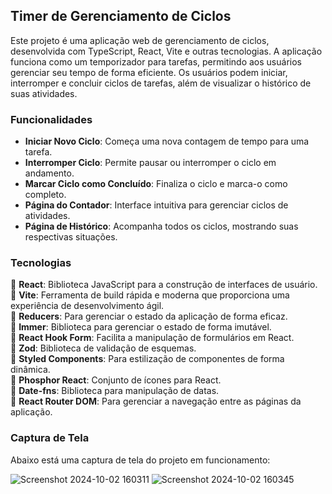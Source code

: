 ## Timer de Gerenciamento de Ciclos

Este projeto é uma aplicação web de gerenciamento de ciclos, desenvolvida com TypeScript, React, Vite e outras tecnologias. A aplicação funciona como um temporizador para tarefas, permitindo aos usuários gerenciar seu tempo de forma eficiente. Os usuários podem iniciar, interromper e concluir ciclos de tarefas, além de visualizar o histórico de suas atividades.

### Funcionalidades
- **Iniciar Novo Ciclo**: Começa uma nova contagem de tempo para uma tarefa.
- **Interromper Ciclo**: Permite pausar ou interromper o ciclo em andamento.
- **Marcar Ciclo como Concluído**: Finaliza o ciclo e marca-o como completo.
- **Página do Contador**: Interface intuitiva para gerenciar ciclos de atividades.
- **Página de Histórico**: Acompanha todos os ciclos, mostrando suas respectivas situações.

### Tecnologias
🔹 **React**: Biblioteca JavaScript para a construção de interfaces de usuário.  
🔹 **Vite**: Ferramenta de build rápida e moderna que proporciona uma experiência de desenvolvimento ágil.  
🔹 **Reducers**: Para gerenciar o estado da aplicação de forma eficaz.  
🔹 **Immer**: Biblioteca para gerenciar o estado de forma imutável.  
🔹 **React Hook Form**: Facilita a manipulação de formulários em React.  
🔹 **Zod**: Biblioteca de validação de esquemas.  
🔹 **Styled Components**: Para estilização de componentes de forma dinâmica.  
🔹 **Phosphor React**: Conjunto de ícones para React.  
🔹 **Date-fns**: Biblioteca para manipulação de datas.  
🔹 **React Router DOM**: Para gerenciar a navegação entre as páginas da aplicação.  

### Captura de Tela
Abaixo está uma captura de tela do projeto em funcionamento:

![Screenshot 2024-10-02 160311](https://github.com/user-attachments/assets/48a5564d-f721-43ea-b71f-2609adc9d85c)
![Screenshot 2024-10-02 160345](https://github.com/user-attachments/assets/97f0ba1f-4a24-46d1-b4dd-7f72b3c6eb60)

